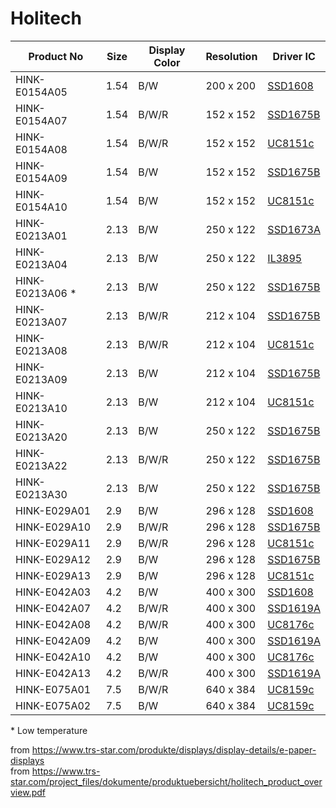 # Holitech

| Product No       | Size | Display Color | Resolution | Driver IC            |
| ---------------- | ---- | ------------- | ---------- | -------------------- |
| HINK-E0154A05    | 1.54 | B/W           | 200 x 200  | [SSD1608][ssd1608]   |
| HINK-E0154A07    | 1.54 | B/W/R         | 152 x 152  | [SSD1675B][ssd1675b] |
| HINK-E0154A08    | 1.54 | B/W/R         | 152 x 152  | [UC8151c][uc8151c]   |
| HINK-E0154A09    | 1.54 | B/W           | 152 x 152  | [SSD1675B][ssd1675b] |
| HINK-E0154A10    | 1.54 | B/W           | 152 x 152  | [UC8151c][uc8151c]   |
| HINK-E0213A01    | 2.13 | B/W           | 250 x 122  | [SSD1673A][ssd1673a] |
| HINK-E0213A04    | 2.13 | B/W           | 250 x 122  | [IL3895][il3895]     |
| HINK-E0213A06 \* | 2.13 | B/W           | 250 x 122  | [SSD1675B][ssd1675b] |
| HINK-E0213A07    | 2.13 | B/W/R         | 212 x 104  | [SSD1675B][ssd1675b] |
| HINK-E0213A08    | 2.13 | B/W/R         | 212 x 104  | [UC8151c][uc8151c]   |
| HINK-E0213A09    | 2.13 | B/W           | 212 x 104  | [SSD1675B][ssd1675b] |
| HINK-E0213A10    | 2.13 | B/W           | 212 x 104  | [UC8151c][uc8151c]   |
| HINK-E0213A20    | 2.13 | B/W           | 250 x 122  | [SSD1675B][ssd1675b] |
| HINK-E0213A22    | 2.13 | B/W/R         | 250 x 122  | [SSD1675B][ssd1675b] |
| HINK-E0213A30    | 2.13 | B/W           | 250 x 122  | [SSD1675B][ssd1675b] |
| HINK-E029A01     | 2.9  | B/W           | 296 x 128  | [SSD1608][ssd1608]   |
| HINK-E029A10     | 2.9  | B/W/R         | 296 x 128  | [SSD1675B][ssd1675b] |
| HINK-E029A11     | 2.9  | B/W/R         | 296 x 128  | [UC8151c][uc8151c]   |
| HINK-E029A12     | 2.9  | B/W           | 296 x 128  | [SSD1675B][ssd1675b] |
| HINK-E029A13     | 2.9  | B/W           | 296 x 128  | [UC8151c][uc8151c]   |
| HINK-E042A03     | 4.2  | B/W           | 400 x 300  | [SSD1608][ssd1608]   |
| HINK-E042A07     | 4.2  | B/W/R         | 400 x 300  | [SSD1619A][ssd1619a] |
| HINK-E042A08     | 4.2  | B/W/R         | 400 x 300  | [UC8176c][uc8176c]   |
| HINK-E042A09     | 4.2  | B/W           | 400 x 300  | [SSD1619A][ssd1619a] |
| HINK-E042A10     | 4.2  | B/W           | 400 x 300  | [UC8176c][uc8176c]   |
| HINK-E042A13     | 4.2  | B/W/R         | 400 x 300  | [SSD1619A][ssd1619a] |
| HINK-E075A01     | 7.5  | B/W/R         | 640 x 384  | [UC8159c][uc8159c]   |
| HINK-E075A02     | 7.5  | B/W           | 640 x 384  | [UC8159c][uc8159c]   |

\* Low temperature

from <https://www.trs-star.com/produkte/displays/display-details/e-paper-displays>
<br>from <https://www.trs-star.com/project_files/dokumente/produktuebersicht/holitech_product_overview.pdf>

[il3895]: https://cursedhardware.github.io/epd-driver-ic/IL3895.pdf
[ssd1608]: https://cursedhardware.github.io/epd-driver-ic/SSD1608.pdf
[ssd1619a]: https://cursedhardware.github.io/epd-driver-ic/SSD1619A.pdf
[ssd1673a]: https://cursedhardware.github.io/epd-driver-ic/SSD1673A.pdf
[ssd1675b]: https://cursedhardware.github.io/epd-driver-ic/SSD1675B.pdf
[uc8151c]: https://cursedhardware.github.io/epd-driver-ic/UC8151c.pdf
[uc8159c]: https://cursedhardware.github.io/epd-driver-ic/UC8159c.pdf
[uc8176c]: https://cursedhardware.github.io/epd-driver-ic/UC8176c.pdf
